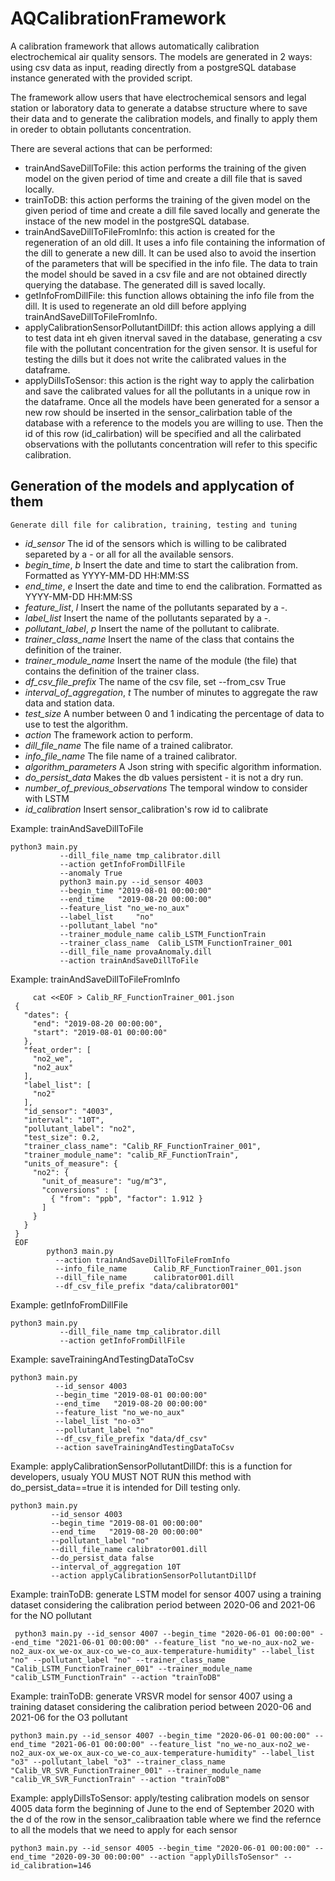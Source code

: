 # AQCalibrationFramework
A calibration framework that allows automatically calibration electrochemical air quality sensors. The models are generated in 2 ways: using csv data as input, reading directly from a postgreSQL database instance generated with the provided script.

The framework allow users that have electrochemical sensors and legal station or laboratory data to generate a databse structure where to save their data and to generate the calibration models, and finally to apply them in oreder to obtain pollutants concentration.

There are several actions that can be performed:
- trainAndSaveDillToFile: this action performs the training of the given model on the given period of time and create a dill file that is saved locally.
- trainToDB: this action performs the training of the given model on the given period of time and create a dill file saved locally and generate the instace of the new                model in the postgreSQL database.
- trainAndSaveDillToFileFromInfo: this action is created for the regeneration of an old dill. It uses a info file containing the information of the dill to generate a                                     new dill. It can be used also to avoid the insertion of the parameters that will be specified in the info file. The data to train the                                   model should be saved in a csv file and are not obtained directly querying the database. The generated dill is saved locally.
- getInfoFromDillFile: this function allows obtaining the info file from the dill. It is used to regenerate an old dill before applying trainAndSaveDillToFileFromInfo.
- applyCalibrationSensorPollutantDillDf: this action allows applying a dill to test data int eh given itnerval saved in the database, generating a csv file with the                                              pollutant concentration for the given sensor. It is useful for testing the dills but it does not write the calibrated values in                                          the dataframe.
- applyDillsToSensor: this action is the right way to apply the calirbation and save the calibrated values for all the pollutants in a unique row in the dataframe. Once                        all the models have been generated for a sensor a new row should be inserted in the sensor_calirbation table of the database with a reference to                        the models you are willing to use. Then the id of this row (id_calirbation) will be specified and all the calirbated observations with the                              pollutants concentration will refer to this specific calibration.

## Generation of the models and applycation of them

    Generate dill file for calibration, training, testing and tuning
  - _id_sensor_ The id of the sensors which is willing to be calibrated separeted by a - or all for all the available sensors.
  - _begin_time_, _b_ Insert the date and time to start the calibration from. Formatted as YYYY-MM-DD HH:MM:SS
  - _end_time_, _e_ Insert the date and time to end the calibration. Formatted as YYYY-MM-DD HH:MM:SS
  - _feature_list_, _l_ Insert the name of the pollutants separated by a -.
  - _label_list_ Insert the name of the pollutants separated by a -.
  - _pollutant_label_, _p_ Insert the name of the pollutant to calibrate.
  - _trainer_class_name_ Insert the name of the class that contains the definition of the trainer.
  - _trainer_module_name_ Insert the name of the module (the file) that contains the definition of the trainer class.
  - _df_csv_file_prefix_ The name of the csv file, set --from_csv True
  - _interval_of_aggregation_, _t_ The number of minutes to aggregate the raw data and station data.
  - _test_size_ A number between 0 and 1 indicating the percentage of data to use to test the algorithm.
  - _action_ The framework action to perform.
  - _dill_file_name_ The file name of a trained calibrator.
  - _info_file_name_ The file name of a trained calibrator.
  - _algorithm_parameters_ A Json string with specific algorithm information.
  - _do_persist_data_ Makes the db values persistent - it is not a dry run.
  - _number_of_previous_observations_ The temporal window to consider with LSTM
  - _id_calibration_ Insert sensor_calibration's row id to calibrate



Example: trainAndSaveDillToFile
````shell command
python3 main.py 
           --dill_file_name tmp_calibrator.dill 
           --action getInfoFromDillFile
           --anomaly True
           python3 main.py --id_sensor 4003
           --begin_time "2019-08-01 00:00:00"
           --end_time   "2019-08-20 00:00:00"
           --feature_list "no_we-no_aux"
           --label_list     "no"
           --pollutant_label "no"
           --trainer_module_name calib_LSTM_FunctionTrain
           --trainer_class_name  Calib_LSTM_FunctionTrainer_001
           --dill_file_name provaAnomaly.dill
           --action trainAndSaveDillToFile
 ````
 Example: trainAndSaveDillToFileFromInfo
 ````shell command
      cat <<EOF > Calib_RF_FunctionTrainer_001.json
  {
    "dates": {
      "end": "2019-08-20 00:00:00",
      "start": "2019-08-01 00:00:00"
    },
    "feat_order": [
      "no2_we",
      "no2_aux"
    ],
    "label_list": [
      "no2"
    ],
    "id_sensor": "4003",
    "interval": "10T",
    "pollutant_label": "no2",
    "test_size": 0.2,
    "trainer_class_name": "Calib_RF_FunctionTrainer_001",
    "trainer_module_name": "calib_RF_FunctionTrain",
    "units_of_measure": {
      "no2": {
        "unit_of_measure": "ug/m^3",
        "conversions" : [
          { "from": "ppb", "factor": 1.912 }
        ]
      }
    }
  }
  EOF
         python3 main.py 
           --action trainAndSaveDillToFileFromInfo 
           --info_file_name      Calib_RF_FunctionTrainer_001.json 
           --dill_file_name      calibrator001.dill 
           --df_csv_file_prefix "data/calibrator001"
  ````
  
Example: getInfoFromDillFile
````shell command
python3 main.py 
           --dill_file_name tmp_calibrator.dill 
           --action getInfoFromDillFile
 ````
 Example: saveTrainingAndTestingDataToCsv
 ````shell command
 python3 main.py 
           --id_sensor 4003 
           --begin_time "2019-08-01 00:00:00" 
           --end_time   "2019-08-20 00:00:00" 
           --feature_list "no_we-no_aux" 
           --label_list "no-o3" 
           --pollutant_label "no" 
           --df_csv_file_prefix "data/df_csv" 
           --action saveTrainingAndTestingDataToCsv
 ````
 Example: applyCalibrationSensorPollutantDillDf: this is a function for developers,
         usualy YOU MUST NOT RUN this method with do_persist_data==true
         it is intended for Dill testing only.
  ````shell command
 python3 main.py
           --id_sensor 4003
           --begin_time "2019-08-01 00:00:00"
           --end_time   "2019-08-20 00:00:00"
           --pollutant_label "no"
           --dill_file_name calibrator001.dill
           --do_persist_data false
           --interval_of_aggregation 10T
           --action applyCalibrationSensorPollutantDillDf
  ````
 
Example: trainToDB: generate LSTM model for sensor 4007 using a training dataset considering the calibration period between 2020-06 and 2021-06 for the NO pollutant
````shell command
 python3 main.py --id_sensor 4007 --begin_time "2020-06-01 00:00:00" --end_time "2021-06-01 00:00:00" --feature_list "no_we-no_aux-no2_we-no2_aux-ox_we-ox_aux-co_we-co_aux-temperature-humidity" --label_list "no" --pollutant_label "no" --trainer_class_name "Calib_LSTM_FunctionTrainer_001" --trainer_module_name "calib_LSTM_FunctionTrain" --action "trainToDB"
 ````
 Example: trainToDB: generate VRSVR model for sensor 4007 using a training dataset considering the calibration period between 2020-06 and 2021-06 for the O3 pollutant
 ````shell command
 python3 main.py --id_sensor 4007 --begin_time "2020-06-01 00:00:00" --end_time "2021-06-01 00:00:00" --feature_list "no_we-no_aux-no2_we-no2_aux-ox_we-ox_aux-co_we-co_aux-temperature-humidity" --label_list "o3" --pollutant_label "o3" --trainer_class_name "Calib_VR_SVR_FunctionTrainer_001" --trainer_module_name "calib_VR_SVR_FunctionTrain" --action "trainToDB"
 ````
 
 Example: applyDillsToSensor: apply/testing calibration models on sensor 4005 data form the beginning of June to the end of September 2020 with the d of the row in the sensor_calibraation table where we find the refernce to all the models that we need to apply for each sensor
 ````shell command
 python3 main.py --id_sensor 4005 --begin_time "2020-06-01 00:00:00" --end_time "2020-09-30 00:00:00" --action "applyDillsToSensor" --id_calibration=146
  ````
  
  
